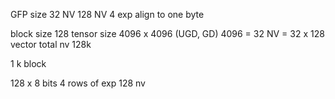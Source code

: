 GFP size 32
NV 128
NV 4 exp 
align to one byte

block size 128
tensor size 4096 x 4096
(UGD, GD)
4096 = 32 NV = 32 x 128 vector
total nv 128k

1 k block

128 x 8 bits
4 rows of exp 
128 nv 